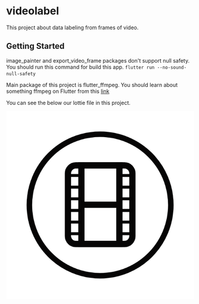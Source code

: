 # videolabel

This project about data labeling from frames of video.

## Getting Started

image_painter and export_video_frame packages don't support null safety.
You should run this command for build this app.
`flutter run --no-sound-null-safety`

Main package of this project is flutter_ffmpeg. 
You should learn about something ffmpeg on Flutter from this [link](https://pub.dev/packages/flutter_ffmpeg)   


You can see the below our lottie file in this project.

<img src="5884-video-movie.gif" width="512"/>

